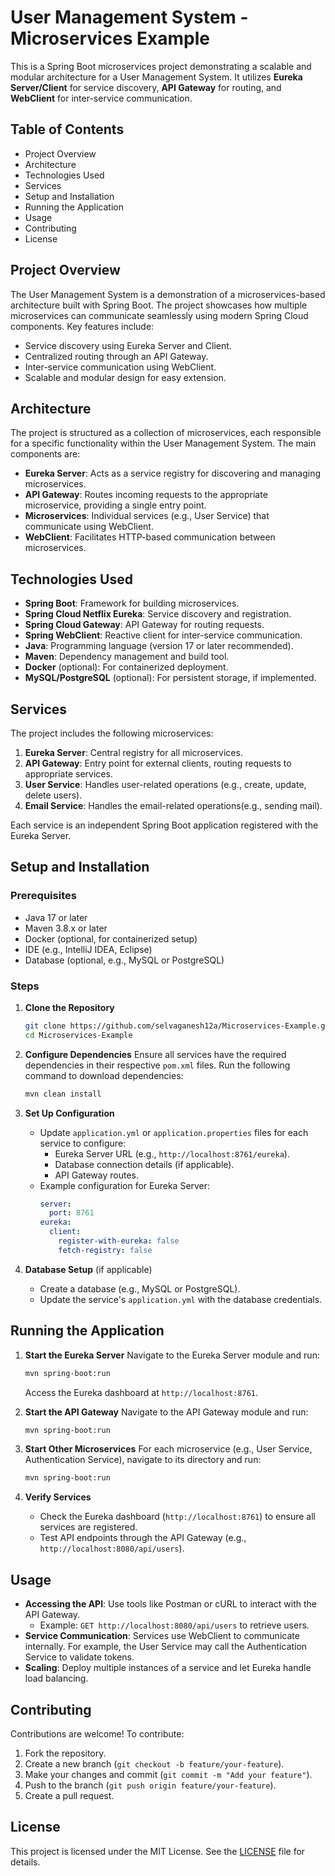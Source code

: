 # User Management System - Microservices Example

This is a Spring Boot microservices project demonstrating a scalable and modular architecture for a User Management System. It utilizes **Eureka Server/Client** for service discovery, **API Gateway** for routing, and **WebClient** for inter-service communication.

## Table of Contents
- Project Overview
- Architecture
- Technologies Used
- Services
- Setup and Installation
- Running the Application
- Usage
- Contributing
- License

## Project Overview
The User Management System is a demonstration of a microservices-based architecture built with Spring Boot. The project showcases how multiple microservices can communicate seamlessly using modern Spring Cloud components. Key features include:
- Service discovery using Eureka Server and Client.
- Centralized routing through an API Gateway.
- Inter-service communication using WebClient.
- Scalable and modular design for easy extension.

## Architecture
The project is structured as a collection of microservices, each responsible for a specific functionality within the User Management System. The main components are:
- **Eureka Server**: Acts as a service registry for discovering and managing microservices.
- **API Gateway**: Routes incoming requests to the appropriate microservice, providing a single entry point.
- **Microservices**: Individual services (e.g., User Service) that communicate using WebClient.
- **WebClient**: Facilitates HTTP-based communication between microservices.

## Technologies Used
- **Spring Boot**: Framework for building microservices.
- **Spring Cloud Netflix Eureka**: Service discovery and registration.
- **Spring Cloud Gateway**: API Gateway for routing requests.
- **Spring WebClient**: Reactive client for inter-service communication.
- **Java**: Programming language (version 17 or later recommended).
- **Maven**: Dependency management and build tool.
- **Docker** (optional): For containerized deployment.
- **MySQL/PostgreSQL** (optional): For persistent storage, if implemented.

## Services
The project includes the following microservices:
1. **Eureka Server**: Central registry for all microservices.
2. **API Gateway**: Entry point for external clients, routing requests to appropriate services.
3. **User Service**: Handles user-related operations (e.g., create, update, delete users).
4. **Email Service**: Handles the email-related operations(e.g., sending  mail).
   
Each service is an independent Spring Boot application registered with the Eureka Server.

## Setup and Installation
### Prerequisites
- Java 17 or later
- Maven 3.8.x or later
- Docker (optional, for containerized setup)
- IDE (e.g., IntelliJ IDEA, Eclipse)
- Database (optional, e.g., MySQL or PostgreSQL)

### Steps
1. **Clone the Repository**
   ```bash
   git clone https://github.com/selvaganesh12a/Microservices-Example.git
   cd Microservices-Example
   ```

2. **Configure Dependencies**
   Ensure all services have the required dependencies in their respective `pom.xml` files. Run the following command to download dependencies:
   ```bash
   mvn clean install
   ```

3. **Set Up Configuration**
   - Update `application.yml` or `application.properties` files for each service to configure:
     - Eureka Server URL (e.g., `http://localhost:8761/eureka`).
     - Database connection details (if applicable).
     - API Gateway routes.
   - Example configuration for Eureka Server:
     ```yaml
     server:
       port: 8761
     eureka:
       client:
         register-with-eureka: false
         fetch-registry: false
     ```

4. **Database Setup** (if applicable)
   - Create a database (e.g., MySQL or PostgreSQL).
   - Update the service's `application.yml` with the database credentials.

## Running the Application
1. **Start the Eureka Server**
   Navigate to the Eureka Server module and run:
   ```bash
   mvn spring-boot:run
   ```
   Access the Eureka dashboard at `http://localhost:8761`.

2. **Start the API Gateway**
   Navigate to the API Gateway module and run:
   ```bash
   mvn spring-boot:run
   ```

3. **Start Other Microservices**
   For each microservice (e.g., User Service, Authentication Service), navigate to its directory and run:
   ```bash
   mvn spring-boot:run
   ```

4. **Verify Services**
   - Check the Eureka dashboard (`http://localhost:8761`) to ensure all services are registered.
   - Test API endpoints through the API Gateway (e.g., `http://localhost:8080/api/users`).

## Usage
- **Accessing the API**: Use tools like Postman or cURL to interact with the API Gateway.
  - Example: `GET http://localhost:8080/api/users` to retrieve users.
- **Service Communication**: Services use WebClient to communicate internally. For example, the User Service may call the Authentication Service to validate tokens.
- **Scaling**: Deploy multiple instances of a service and let Eureka handle load balancing.

## Contributing
Contributions are welcome! To contribute:
1. Fork the repository.
2. Create a new branch (`git checkout -b feature/your-feature`).
3. Make your changes and commit (`git commit -m "Add your feature"`).
4. Push to the branch (`git push origin feature/your-feature`).
5. Create a pull request.

## License
This project is licensed under the MIT License. See the [LICENSE](LICENSE) file for details.
